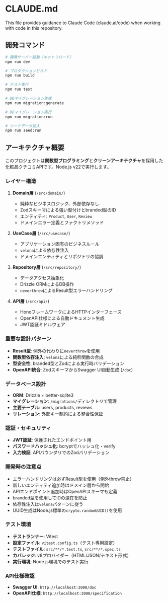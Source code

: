 # CLAUDE.md

This file provides guidance to Claude Code (claude.ai/code) when working with code in this repository.

## 開発コマンド

```bash
# 開発サーバー起動（ホットリロード）
npm run dev

# プロダクションビルド  
npm run build

# テスト実行
npm run test

# DBマイグレーション生成
npm run migration:generate

# DBマイグレーション実行
npm run migration:run

# シードデータ投入
npm run seed:run
```

## アーキテクチャ概要

このプロジェクトは**関数型プログラミング**と**クリーンアーキテクチャ**を採用した化粧品クチコミAPIです。Node.js v22で実行します。

### レイヤー構造

1. **Domain層** (`/src/domain/`)
   - 純粋なビジネスロジック、外部依存なし
   - Zodスキーマによる強い型付けとbranded型のID
   - エンティティ: `Product`, `User`, `Review`
   - ドメインエラー定義とファクトリメソッド

2. **UseCase層** (`/src/usecase/`)
   - アプリケーション固有のビジネスルール
   - `velona`による依存性注入
   - ドメインエンティティとリポジトリの協調

3. **Repository層** (`/src/repository/`)
   - データアクセス抽象化
   - Drizzle ORMによるDB操作
   - `neverthrow`によるResult型エラーハンドリング

4. **API層** (`/src/api/`)
   - HonoフレームワークによるHTTPインターフェース
   - OpenAPI仕様による自動ドキュメント生成
   - JWT認証ミドルウェア

### 重要な設計パターン

- **Result型**: 例外の代わりに`neverthrow`を使用
- **関数型依存注入**: `velona`による純粋関数の合成
- **型安全性**: branded型とZodによる実行時バリデーション
- **OpenAPI統合**: ZodスキーマからSwagger UI自動生成 (`/doc`)

### データベース設計

- **ORM**: Drizzle + better-sqlite3
- **マイグレーション**: `/migrations/`ディレクトリで管理
- **主要テーブル**: users, products, reviews
- **リレーション**: 外部キー制約による整合性保証

### 認証・セキュリティ

- **JWT認証**: 保護されたエンドポイント用
- **パスワードハッシュ化**: bcryptでハッシュ化・verify
- **入力検証**: APIバウンダリでのZodバリデーション

### 開発時の注意点

- エラーハンドリングは必ずResult型を使用（例外throw禁止）
- 新しいエンティティ追加時はドメイン層から開始
- APIエンドポイント追加時はOpenAPIスキーマも定義
- branded型を使用してIDの混在を防止
- 依存性注入は`velona`パターンに従う
- UUID生成はNode.js標準の`crypto.randomUUID()`を使用

### テスト環境

- **テストランナー**: Vitest
- **設定ファイル**: `vitest.config.ts`（テスト専用設定）
- **テストファイル**: `src/**/*.test.ts`, `src/**/*.spec.ts`
- **カバレッジ**: v8プロバイダー（HTML/JSON/テキスト形式）
- **実行環境**: Node.js環境でのテスト実行

### API仕様確認

- **Swagger UI**: `http://localhost:3000/doc`
- **OpenAPI仕様**: `http://localhost:3000/specification`

